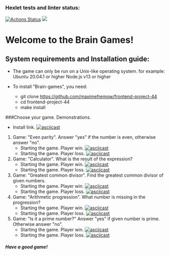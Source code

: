 ### Hexlet tests and linter status:

[![Actions Status](https://github.com/maximefremow/frontend-project-44/workflows/hexlet-check/badge.svg)](https://github.com/maximefremow/frontend-project-44/actions)
<a href="https://codeclimate.com/github/maximefremow/frontend-project-44/maintainability"><img src="https://api.codeclimate.com/v1/badges/6f98a0b1d20143e9f285/maintainability" /></a>

# Welcome to the Brain Games!
## System requirements and Installation guide:
* The game can only be run on a Unix-like operating system. for example: Ubuntu 20.04.1 or higher
Node.js v13 or higher
* To install "Brain-games", you need:

    * git clone https://github.com/maximefremow/frontend-project-44
    * cd frontend-project-44
    * make install

###Choose your game.
Demonstrations.

* Install link.
[![asciicast](https://asciinema.org/a/Tr5kygC0jBGqhWJrODPs7mKtC.svg)](https://asciinema.org/a/Tr5kygC0jBGqhWJrODPs7mKtC)
1. Game: "Even parity". Answer "yes" if the number is even, otherwise answer "no".
    * Starting the game. Player win.
[![asciicast](https://asciinema.org/a/B9H5ivzDrNoMtXdNrRCZFEtwT.svg)](https://asciinema.org/a/B9H5ivzDrNoMtXdNrRCZFEtwT)
    * Starting the game. Player loss.
[![asciicast](https://asciinema.org/a/lOh3cbzFwP8xl5W7JppchWQuD.svg)](https://asciinema.org/a/lOh3cbzFwP8xl5W7JppchWQuD)
2. Game: "Calculator". What is the result of the expression?
    * Starting the game. Player win.
[![asciicast](https://asciinema.org/a/aIAKvZmm4xYAh9RcvEUuUORKV.svg)](https://asciinema.org/a/aIAKvZmm4xYAh9RcvEUuUORKV)
    * Starting the game. Player loss.
[![asciicast](https://asciinema.org/a/yTLxYuxqNM1y6KJx7oqH2b9Yu.svg)](https://asciinema.org/a/yTLxYuxqNM1y6KJx7oqH2b9Yu)
3. Game: "Greatest common divisor". Find the greatest common divisor of given numbers.
    * Starting the game. Player win.
[![asciicast](https://asciinema.org/a/S05GqLwc6yJ3zBXjkkkVnNUWr.svg)](https://asciinema.org/a/S05GqLwc6yJ3zBXjkkkVnNUWr)
    * Starting the game. Player loss.
[![asciicast](https://asciinema.org/a/GaurmMqHyOCY7aU4PAgowUmN6.svg)](https://asciinema.org/a/GaurmMqHyOCY7aU4PAgowUmN6)
4. Game: "Arithmetic progression". What number is missing in the progression?
    * Starting the game. Player win.
[![asciicast](https://asciinema.org/a/fGwBSTO8MiwLRKmhZeqQvQNYT.svg)](https://asciinema.org/a/fGwBSTO8MiwLRKmhZeqQvQNYT)
    * Starting the game. Player loss.
[![asciicast](https://asciinema.org/a/wV0i6XIK6jWz1danFBkzrfXdW.svg)](https://asciinema.org/a/wV0i6XIK6jWz1danFBkzrfXdW)
5. Game: "Is it a prime number?" Answer "yes" if given number is prime. Otherwise answer "no".
    * Starting the game. Player win.
[![asciicast](https://asciinema.org/a/kJ7Rm2cYOpMwmZ4YTkd69c3jW.svg)](https://asciinema.org/a/kJ7Rm2cYOpMwmZ4YTkd69c3jW)
    * Starting the game. Player loss.
[![asciicast](https://asciinema.org/a/y1P3OgbPveGbJlQDvXGhI16Cz.svg)](https://asciinema.org/a/y1P3OgbPveGbJlQDvXGhI16Cz)
##### Have a good game!